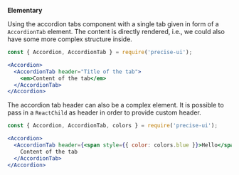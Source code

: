 **Elementary**

Using the accordion tabs component with a single tab given in form of a `AccordionTab` element. The content is directly rendered, i.e., we could also have some more complex structure inside.

```jsx
const { Accordion, AccordionTab } = require('precise-ui');

<Accordion>
  <AccordionTab header="Title of the tab">
    <em>Content of the tab</em>
  </AccordionTab>
</Accordion>
```

The accordion tab header can also be a complex element. It is possible to pass in a `ReactChild` as header in order to provide custom header.

```jsx
const { Accordion, AccordionTab, colors } = require('precise-ui');

<Accordion>
  <AccordionTab header={<span style={{ color: colors.blue }}>Hello</span>}>
    Content of the tab
  </AccordionTab>
</Accordion>
```
